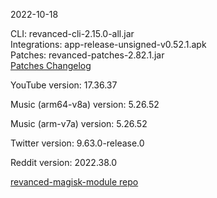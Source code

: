 2022-10-18
  
CLI: revanced-cli-2.15.0-all.jar  
Integrations: app-release-unsigned-v0.52.1.apk  
Patches: revanced-patches-2.82.1.jar  
[Patches Changelog](https://github.com/revanced/revanced-patches/releases/tag/v2.82.1)  

YouTube version: 17.36.37  

Music (arm64-v8a) version: 5.26.52  

Music (arm-v7a) version: 5.26.52  

Twitter version: 9.63.0-release.0  

Reddit version: 2022.38.0  

[revanced-magisk-module repo](https://github.com/j-hc/revanced-magisk-module)
